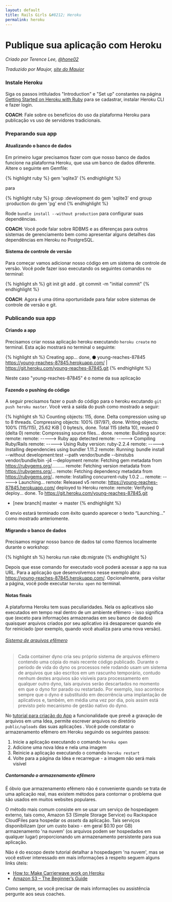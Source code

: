 ```yaml
---
layout: default
title: Rails Girls &#8212; Heroku
permalink: heroku
---
```


# Publique sua aplicação com Heroku

*Criado por Terence Lee, [@hone02](https://twitter.com/hone02)*

*Traduzido por Maujor, [site do Maujor](http://www.maujor.com)*

### Instale Heroku

Siga os passos intitulados "Introduction" e "Set up" constantes na página
[Getting Started on Heroku with Ruby][heroku-guide] para se cadastrar, instalar Heroku CLI e fazer login.

__COACH__: Fale sobre os benefícios do uso da plataforma Heroku para publicação vs uso de servidores tradicionais.

[heroku-guide]: https://devcenter.heroku.com/articles/getting-started-with-ruby#introduction

### Preparando sua app

#### Atualizando o banco de dados

Em primeiro lugar precisamos fazer com que nosso banco de dados funcione na plataforma Heroku, que usa um banco de dados diferente. Altere o seguinte em Gemfile:

{% highlight ruby %}
gem 'sqlite3'
{% endhighlight %}

para

{% highlight ruby %}
group :development do
  gem 'sqlite3'
end
group :production do
  gem 'pg'
end
{% endhighlight %}

Rode `bundle install --without production` para configurar suas dependências.

__COACH__: Você pode falar sobre RDBMS e as diferenças para outros sistemas de gerenciamento bem como  apresentar alguns detalhes das dependências em Heroku no PostgreSQL.

#### Sistema de controle de versão

Para começar vamos adicionar nosso código em um sistema de controle de versão. Você pode fazer isso executando os seguintes comandos no terminal:

{% highlight sh %}
git init
git add .
git commit -m "initial commit"
{% endhighlight %}

__COACH__: Agora é uma ótima oportunidade para falar sobre sistemas de controle de versão e git.

### Publicando sua app

#### Criando a app

Precisamos criar nossa aplicação heroku executando `heroku create` no terminal.
Esta ação mostrará no terminal o seguinte:

{% highlight sh %}
Creating app... done, ⬢ young-reaches-87845
https://young-reaches-87845.herokuapp.com/ | https://git.heroku.com/young-reaches-87845.git
{% endhighlight %}

Neste caso  "young-reaches-87845" é o nome da sua aplicação

#### Fazendo o pushing do código

A seguir precisamos fazer o push do código para o heroku excutando `git push heroku master`. Você verá a saída do push como mostrado a seguir:

{% highlight sh %}
Counting objects: 115, done.
Delta compression using up to 8 threads.
Compressing objects: 100% (97/97), done.
Writing objects: 100% (115/115), 25.62 KiB | 0 bytes/s, done.
Total 115 (delta 10), reused 0 (delta 0)
remote: Compressing source files... done.
remote: Building source:
remote:
remote: -----> Ruby app detected
remote: -----> Compiling Ruby/Rails
remote: -----> Using Ruby version: ruby-2.2.4
remote: -----> Installing dependencies using bundler 1.11.2
remote:        Running: bundle install --without development:test --path vendor/bundle --binstubs vendor/bundle/bin -j4 --deployment
remote:        Fetching gem metadata from https://rubygems.org/..........
remote:        Fetching version metadata from https://rubygems.org/...
remote:        Fetching dependency metadata from https://rubygems.org/..
remote:        Installing concurrent-ruby 1.0.2
...
remote: -----> Launching...
remote:        Released v5
remote:        https://young-reaches-87845.herokuapp.com/ deployed to Heroku
remote:
remote: Verifying deploy... done.
To https://git.heroku.com/young-reaches-87845.git
 * [new branch]      master -> master
{% endhighlight %}

O envio estará terminado com êxito quando aparecer o texto “Launching…” como mostrado anteriomente.

#### Migrando o banco de dados

Precisamos migrar nosso banco de dados tal como fizemos localmente durante o workshop:

{% highlight sh %}
heroku run rake db:migrate
{% endhighlight %}

Depois que esse comando for executado você poderá acessar a app na sua URL. Para a aplicação que desenvolvemos nesse exemplo abra: <https://young-reaches-87845.herokuapp.com/>.
Opcionalmente, para visitar a página, você pode executar `heroku open` no terminal.

#### Notas finais

A plataforma Heroku tem suas peculiaridades. Nela os aplicativos são executados em tempo real dentro de um ambiente efêmero - isso significa que (exceto para informações armazenadas em seu banco de dados) quaisquer arquivos criados por seu aplicativo irá desaparecer quando ele for reiniciado (por exemplo, quando você atualiza para uma nova versão).

###### [Sistema de arquivos efêmero][ephemeral-filesystem]

> Cada container dyno cria seu próprio sistema de arquivos efêmero contendo uma cópia
> do mais recente código publicado. Durante o período de vida do dyno os processos nele rodando
> usam um sistema de arquivos que são escritos em um rascunho temporário, contudo nenhum destes arquivos
> são visíveis para processamento em qualquer outro dyno, tais arquivos serão
> descartados no momento em que o dyno for parado ou restartado. Por exemplo, isso
> acontece sempre que o dyno é substituido em decorrência uma implantação de aplicativos e, também,
> em média uma vez por dia, pois assim está previsto pelo mecanismo de gestão nativo do dyno.

No [tutorial para criação do App](app) a funcionalidade que prevê a gravação de arquivos em uma Idea, permite escrever arquivos no diretório  `public/uploads` das suas aplicações . Você pode constatar o armazenamento efêmero em Heroku seguindo os seguintes passos:

1. Inicie a aplicação executando o comando `heroku open`
2. Adicione uma nova Idea e nela uma imagem
3. Reinicie a aplicação executando o comando `heroku restart`
4. Volte para a página da Idea e recarregue - a imagem não será mais visível

[ephemeral-filesystem]: https://devcenter.heroku.com/articles/dynos#ephemeral-filesystem

##### Contornando o armazenamento efêmero

É óbvio que armazenamento efêmero não é conveniente quando se trata de uma aplicação real, mas existem métodos para contornar o problema que são usados em muitos websites populares.

O método mais comum consiste em se usar um serviço de hospedagem externo, tais como,  Amazon S3 (Simple Storage Service) ou Rackspace CloudFiles para hospedar os *assets* da aplicação. Tais serviços disponibilizam  (por um custo baixo - em geral $0.10 por GB) armazenamento 'na nuvem'  (os arquivos podem ser hospedados em qualquer lugar) proporcionando um armazenamento persistente para sua aplicação.

Não é do escopo deste tutorial detalhar a hospedagem 'na nuvem', mas se você estiver interessado em mais informações à respeito seguem alguns links úteis:

* [How to: Make Carrierwave work on Heroku](https://github.com/carrierwaveuploader/carrierwave/wiki/How-to%3A-Make-Carrierwave-work-on-Heroku)
* [Amazon S3 – The Beginner’s Guide](http://www.hongkiat.com/blog/amazon-s3-the-beginners-guide/)

Como sempre, se você precisar de mais informações ou assistência pergunte aos seus coaches.
